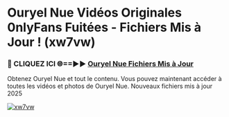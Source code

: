 # Ouryel Nue Vidéos Originales 0nlyFans Fuitées - Fichiers Mis à Jour ! (xw7vw)

<h3>🔴 CLIQUEZ ICI 🌐==►► <a href="https://tinyurl.com/2pmr4ezf" rel="nofollow">Ouryel Nue Fichiers Mis à Jour</a></h3>

Obtenez Ouryel Nue et tout le contenu. Vous pouvez maintenant accéder à toutes les vidéos et photos de Ouryel Nue. Nouveaux fichiers mis à jour 2025

[![xw7vw](https://i.imgur.com/6SNvagu.gif)](https://tinyurl.com/2pmr4ezf)

